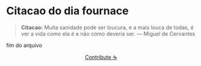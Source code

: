 # Citacao do dia fournace

> **Citacao:** Muita sanidade pode ser loucura, e a mais louca de todas, é ver a vida como ela é e não como deveria ser. — Miguel de Cervantes

fim do arquivo

<watermark-footer>
<p align="center">
  <a href="https://github.com/ruisuan/ruisuan/blob/main/contribute.md">Contribute ☕</a>
</p>
</watermark-footer>
